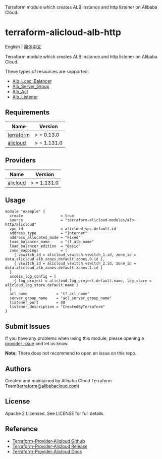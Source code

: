 Terraform module which creates ALB instance and http listener on Alibaba Cloud.

terraform-alicloud-alb-http
=====================================================================

English | [简体中文](https://github.com/terraform-alicloud-modules/terraform-alicloud-alb-http/blob/master/README-CN.md)

Terraform module which creates ALB instance and http listener on Alibaba Cloud.

These types of resources are supported:

* [Alb_Load_Balancer](https://registry.terraform.io/providers/aliyun/alicloud/latest/docs/resources/alb_load_balancer)
* [Alb_Server_Group](https://registry.terraform.io/providers/aliyun/alicloud/latest/docs/resources/alb_server_group)
* [Alb_Acl](https://registry.terraform.io/providers/aliyun/alicloud/latest/docs/resources/alb_acl)
* [Alb_Listener](https://registry.terraform.io/providers/aliyun/alicloud/latest/docs/resources/alb_listener)

## Requirements

| Name | Version |
|------|---------|
| <a name="requirement_terraform"></a> [terraform](#requirement\_terraform) | > = 0.13.0 |
| <a name="requirement_alicloud"></a> [alicloud](#requirement\_alicloud) | > = 1.131.0 |

## Providers

| Name | Version |
|------|---------|
| <a name="provider_alicloud"></a> [alicloud](#provider\_alicloud) | > = 1.131.0 |

## Usage

```hcl
module "example" {
  create                 = true
  source                 = "terraform-alicloud-modules/alb-http/alicloud"
  vpc_id                 = alicloud_vpc.default.id
  address_type           = "Internet"
  address_allocated_mode = "Fixed"
  load_balancer_name     = "tf_alb_name"
  load_balancer_edition  = "Basic"
  zone_mappings          = [
    { vswitch_id = alicloud_vswitch.vswitch_1.id, zone_id = data.alicloud_alb_zones.default.zones.0.id },
    { vswitch_id = alicloud_vswitch.vswitch_2.id, zone_id = data.alicloud_alb_zones.default.zones.1.id }
  ]
  access_log_config = [
    { log_project = alicloud_log_project.default.name, log_store = alicloud_log_store.default.name }
  ]
  acl_name             = "tf_acl_name"
  server_group_name    = "acl_server_group_name"
  listener_port        = 80
  listener_description = "CreatedByTerraform"
}
```

Submit Issues
-------------
If you have any problems when using this module, please opening
a [provider issue](https://github.com/aliyun/terraform-provider-alicloud/issues/new) and let us know.

**Note:** There does not recommend to open an issue on this repo.

Authors
-------
Created and maintained by Alibaba Cloud Terraform Team(terraform@alibabacloud.com)

License
----
Apache 2 Licensed. See LICENSE for full details.

Reference
---------

* [Terraform-Provider-Alicloud Github](https://github.com/aliyun/terraform-provider-alicloud)
* [Terraform-Provider-Alicloud Release](https://releases.hashicorp.com/terraform-provider-alicloud/)
* [Terraform-Provider-Alicloud Docs](https://registry.terraform.io/providers/aliyun/alicloud/latest/docs)